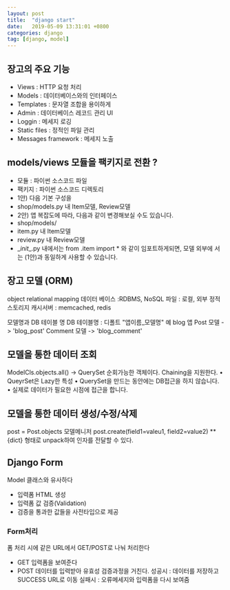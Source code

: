 ```yaml
---
layout: post
title:  "django start"
date:   2019-05-09 13:31:01 +0800
categories: django
tag: [django, model]
---
```


## 장고의 주요 기능
- Views : HTTP 요청 처리
- Models : 데이터베이스와의 인터페이스
- Templates : 문자열 조합을 용이하게
- Admin : 데이터베이스 레코드 관리 UI
- Loggin : 메세지 로깅
- Static files : 정적인 파일 관리
- Messages framework : 메세지 노출 


## models/views 모듈을 팩키지로 전환 ?
- 모듈 : 파이썬 소스코드 파일
- 팩키지 : 파이썬 소스코드 디렉토리
- 1안) 다음 기본 구성을
- shop/models.py 내 Item모델, Review모델
- 2안) 앱 복잡도에 따라, 다음과 같이 변경해보실 수도 있습니다.
- shop/models/
- item.py 내 Item모델
- review.py 내 Review모델  
- \__init__.py 내에서는 from .item import * 와 같이 임포트하게되면, 모델 외부에
서는 (1안)과 동일하게 사용할 수 있습니다.


## 장고 모델 (ORM)
object relational mapping
데이터 베이스 :RDBMS, NoSQL
파일 : 로컬, 외부 정적 스토리지
캐시서버 : memcached, redis

모델명과 DB 테이블 명
DB 테이블명 : 디폴트 "앱이름_모델명"
예
blog 앱 
Post 모델 -> 'blog_post'
Comment 모델 -> 'blog_comment'

## 모델을 통한 데이터 조회
ModelCls.objects.all() -> QuerySet 
순회가능한 객체이다.
Chaining을 지원한다.
• QueyrSet은 Lazy한 특성
• QuerySet을 만드는 동안에는 DB접근을 하지 않습니다.
• 실제로 데이터가 필요한 시점에 접근을 합니다.


## 모델을 통한 데이터 생성/수정/삭제

post = Post.objects 모델메니저
post.create(field1=valeu1, field2=value2)
**{dict} 형태로 unpack하여 인자를 전달할 수 있다.


## Django Form
Model 클래스와 유사하다
- 입력폼 HTML 생성
- 입력폼 값 검증(Validation)
- 검증을 통과한 값들을 사전타입으로 제공

### Form처리
폼 처리 시에 같은 URL에서 GET/POST로 나눠 처리한다
- GET
입력폼을 보여준다
- POST
데이터를 입력받아 유효성 검증과정을 거친다.
성공시 : 데이터를 저장하고 SUCCESS URL로 이동
실패시 : 오류메세지와 입력폼을 다시 보여줌

